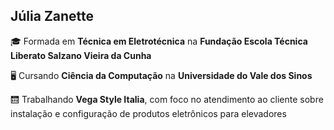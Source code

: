 ## Júlia Zanette

🎓 Formada em **Técnica em Eletrotécnica** na **Fundação Escola Técnica Liberato Salzano Vieira da Cunha**

🖥️ Cursando **Ciência da Computação** na **Universidade do Vale dos Sinos**

🛗 Trabalhando **Vega Style Italia**, com foco no atendimento ao cliente sobre instalação e configuração de produtos eletrônicos para elevadores
